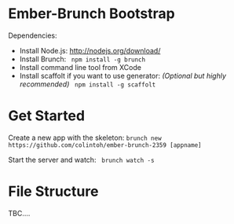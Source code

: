 Ember-Brunch Bootstrap
============

Dependencies:
    
  - Install Node.js: http://nodejs.org/download/
  - Install Brunch: ``` npm install -g brunch```
  - Install command line tool from XCode
  - Install scaffolt if you want to use generator: *(Optional but highly recommended)* ``` npm install -g scaffolt```

Get Started
===========

Create a new app with the skeleton:
```brunch new https://github.com/colintoh/ember-brunch-2359 [appname]```

Start the server and watch:
``` brunch watch -s```

File Structure
==============

TBC....
